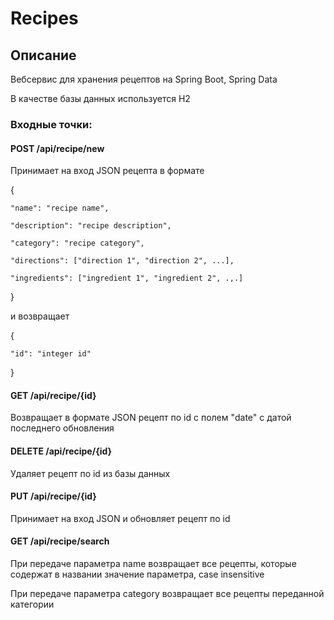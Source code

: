 # Recipes

## Описание
Вебсервис для хранения рецептов на Spring Boot, Spring Data

В качестве базы данных используется H2

### Входные точки:

#### POST /api/recipe/new

Принимает на вход JSON рецепта в формате

{

    "name": "recipe name",
  
    "description": "recipe description",
  
    "category": "recipe category",
  
    "directions": ["direction 1", "direction 2", ...],
  
    "ingredients": ["ingredient 1", "ingredient 2", .,.]
  
}

и возвращает 

{

    "id": "integer id"

}

#### GET /api/recipe/{id}

Возвращает в формате JSON рецепт по id с полем "date" с датой последнего обновления

#### DELETE /api/recipe/{id}

Удаляет рецепт по id из базы данных

#### PUT /api/recipe/{id}

Принимает на вход JSON и обновляет рецепт по id

#### GET /api/recipe/search

При передаче параметра name возвращает все рецепты, которые содержат в названии значение параметра, case insensitive

При передаче параметра category возвращает все рецепты переданной категории
